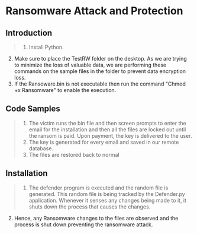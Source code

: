 # Ransomware Attack and Protection

## Introduction

> 1. Install Python.
2. Make sure to place the TestRW folder on the desktop. As we are trying to minimize the loss of valuable data, we are performing these commands on the sample files in the folder to prevent data encryption loss.
3. If the Ransoware.bin is not executable then run the command  "Chmod +x Ransomware" to enable the execution.


## Code Samples

>1. The victim runs the bin file and then screen prompts to enter the email for the installation and then all the files are locked out until the ransom is paid. Upon payment, the key is delivered to the user.
> 2. The key is generated for every email and saved in our remote database.
>3. The files are restored back to normal





## Installation

>1. The defender program is executed and the random file is generated. This random file is being tracked by the Defender.py application. Whenever it senses any changes being made to it, it shuts down the process that causes the changes.
2. Hence, any Ransomware changes to the files are observed and the process is shut down preventing the ransomware attack.
